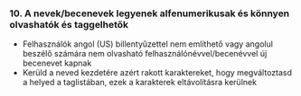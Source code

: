 ### 10. A nevek/becenevek legyenek alfenumerikusak és könnyen olvashatók és taggelhetők

- Felhasználók angol (US) billentyűzettel nem említhető vagy angolul beszélő számára nem olvasható felhasználónévvel/becenévvel új becenevet kapnak
- Kerüld a neved kezdetére azért rakott karaktereket, hogy megváltoztasd a helyed a taglistában, ezek a karakterek eltávolításra kerülnek
